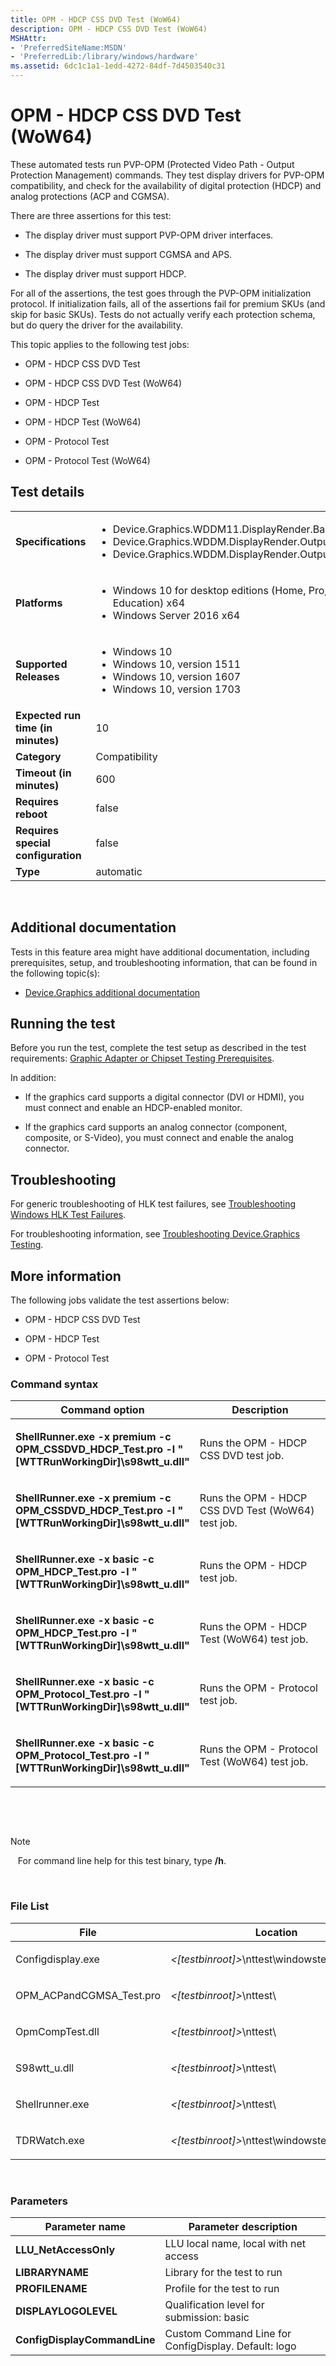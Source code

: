 ```yaml
---
title: OPM - HDCP CSS DVD Test (WoW64)
description: OPM - HDCP CSS DVD Test (WoW64)
MSHAttr:
- 'PreferredSiteName:MSDN'
- 'PreferredLib:/library/windows/hardware'
ms.assetid: 6dc1c1a1-1edd-4272-84df-7d4503540c31
---
```


# <span id="p-hlk-test.f8dba00a-4223-442d-9c93-e69cc41ccea4"></span>OPM - HDCP CSS DVD Test (WoW64)


These automated tests run PVP-OPM (Protected Video Path - Output Protection Management) commands. They test display drivers for PVP-OPM compatibility, and check for the availability of digital protection (HDCP) and analog protections (ACP and CGMSA).

There are three assertions for this test:

-   The display driver must support PVP-OPM driver interfaces.

-   The display driver must support CGMSA and APS.

-   The display driver must support HDCP.

For all of the assertions, the test goes through the PVP-OPM initialization protocol. If initialization fails, all of the assertions fail for premium SKUs (and skip for basic SKUs). Tests do not actually verify each protection schema, but do query the driver for the availability.

This topic applies to the following test jobs:

-   OPM - HDCP CSS DVD Test

-   OPM - HDCP CSS DVD Test (WoW64)

-   OPM - HDCP Test

-   OPM - HDCP Test (WoW64)

-   OPM - Protocol Test

-   OPM - Protocol Test (WoW64)

## <span id="Test_details"></span><span id="test_details"></span><span id="TEST_DETAILS"></span>Test details


<table>
<colgroup>
<col width="50%" />
<col width="50%" />
</colgroup>
<tbody>
<tr class="odd">
<td><strong>Specifications</strong></td>
<td><ul>
<li>Device.Graphics.WDDM11.DisplayRender.Base</li>
<li>Device.Graphics.WDDM.DisplayRender.OutputProtection</li>
<li>Device.Graphics.WDDM.DisplayRender.OutputProtection.Windows7</li>
</ul></td>
</tr>
<tr class="even">
<td><strong>Platforms</strong></td>
<td><ul>
<li>Windows 10 for desktop editions (Home, Pro, Enterprise, and Education) x64</li>
<li>Windows Server 2016 x64</li>
</ul></td>
</tr>
<tr class="odd">
<td><strong>Supported Releases</strong></td>
<td><ul>
<li>Windows 10</li>
<li>Windows 10, version 1511</li>
<li>Windows 10, version 1607</li>
<li>Windows 10, version 1703</li>
</ul></td>
</tr>
<tr class="even">
<td><strong>Expected run time (in minutes)</strong></td>
<td>10</td>
</tr>
<tr class="odd">
<td><strong>Category</strong></td>
<td>Compatibility</td>
</tr>
<tr class="even">
<td><strong>Timeout (in minutes)</strong></td>
<td>600</td>
</tr>
<tr class="odd">
<td><strong>Requires reboot</strong></td>
<td>false</td>
</tr>
<tr class="even">
<td><strong>Requires special configuration</strong></td>
<td>false</td>
</tr>
<tr class="odd">
<td><strong>Type</strong></td>
<td>automatic</td>
</tr>
</tbody>
</table>

 

## <span id="Additional_documentation"></span><span id="additional_documentation"></span><span id="ADDITIONAL_DOCUMENTATION"></span>Additional documentation


Tests in this feature area might have additional documentation, including prerequisites, setup, and troubleshooting information, that can be found in the following topic(s):

-   [Device.Graphics additional documentation](device-graphics-additional-documentation.md)

## <span id="Running_the_test"></span><span id="running_the_test"></span><span id="RUNNING_THE_TEST"></span>Running the test


Before you run the test, complete the test setup as described in the test requirements: [Graphic Adapter or Chipset Testing Prerequisites](graphic-adapter-or-chipset-testing-prerequisites.md).

In addition:

-   If the graphics card supports a digital connector (DVI or HDMI), you must connect and enable an HDCP-enabled monitor.

-   If the graphics card supports an analog connector (component, composite, or S-Video), you must connect and enable the analog connector.

## <span id="Troubleshooting"></span><span id="troubleshooting"></span><span id="TROUBLESHOOTING"></span>Troubleshooting


For generic troubleshooting of HLK test failures, see [Troubleshooting Windows HLK Test Failures](..\user\troubleshooting-windows-hlk-test-failures.md).

For troubleshooting information, see [Troubleshooting Device.Graphics Testing](troubleshooting-devicegraphics-testing.md).

## <span id="More_information"></span><span id="more_information"></span><span id="MORE_INFORMATION"></span>More information


The following jobs validate the test assertions below:

-   OPM - HDCP CSS DVD Test

-   OPM - HDCP Test

-   OPM - Protocol Test

### <span id="Command_syntax"></span><span id="command_syntax"></span><span id="COMMAND_SYNTAX"></span>Command syntax

<table>
<colgroup>
<col width="50%" />
<col width="50%" />
</colgroup>
<thead>
<tr class="header">
<th>Command option</th>
<th>Description</th>
</tr>
</thead>
<tbody>
<tr class="odd">
<td><p><strong>ShellRunner.exe -x premium -c OPM_CSSDVD_HDCP_Test.pro -l &quot;[WTTRunWorkingDir]\s98wtt_u.dll&quot;</strong></p></td>
<td><p>Runs the OPM - HDCP CSS DVD test job.</p></td>
</tr>
<tr class="even">
<td><p><strong>ShellRunner.exe -x premium -c OPM_CSSDVD_HDCP_Test.pro -l &quot;[WTTRunWorkingDir]\s98wtt_u.dll&quot;</strong></p></td>
<td><p>Runs the OPM - HDCP CSS DVD Test (WoW64) test job.</p></td>
</tr>
<tr class="odd">
<td><p><strong>ShellRunner.exe -x basic -c OPM_HDCP_Test.pro -l &quot;[WTTRunWorkingDir]\s98wtt_u.dll&quot;</strong></p></td>
<td><p>Runs the OPM - HDCP test job.</p></td>
</tr>
<tr class="even">
<td><p><strong>ShellRunner.exe -x basic -c OPM_HDCP_Test.pro -l &quot;[WTTRunWorkingDir]\s98wtt_u.dll&quot;</strong></p></td>
<td><p>Runs the OPM - HDCP Test (WoW64) test job.</p></td>
</tr>
<tr class="odd">
<td><p><strong>ShellRunner.exe -x basic -c OPM_Protocol_Test.pro -l &quot;[WTTRunWorkingDir]\s98wtt_u.dll&quot;</strong></p></td>
<td><p>Runs the OPM - Protocol test job.</p></td>
</tr>
<tr class="even">
<td><p><strong>ShellRunner.exe -x basic -c OPM_Protocol_Test.pro -l &quot;[WTTRunWorkingDir]\s98wtt_u.dll&quot;</strong></p></td>
<td><p>Runs the OPM - Protocol Test (WoW64) test job.</p></td>
</tr>
</tbody>
</table>

 

 

>[!NOTE]
>  
For command line help for this test binary, type **/h**.

 

### <span id="File_List"></span><span id="file_list"></span><span id="FILE_LIST"></span>File List

<table>
<colgroup>
<col width="50%" />
<col width="50%" />
</colgroup>
<thead>
<tr class="header">
<th>File</th>
<th>Location</th>
</tr>
</thead>
<tbody>
<tr class="odd">
<td><p>Configdisplay.exe</p></td>
<td><p><em>&lt;[testbinroot]&gt;</em>\nttest\windowstest\tools\</p></td>
</tr>
<tr class="even">
<td><p>OPM_ACPandCGMSA_Test.pro</p></td>
<td><p><em>&lt;[testbinroot]&gt;</em>\nttest\</p></td>
</tr>
<tr class="odd">
<td><p>OpmCompTest.dll</p></td>
<td><p><em>&lt;[testbinroot]&gt;</em>\nttest\</p></td>
</tr>
<tr class="even">
<td><p>S98wtt_u.dll</p></td>
<td><p><em>&lt;[testbinroot]&gt;</em>\nttest\</p></td>
</tr>
<tr class="odd">
<td><p>Shellrunner.exe</p></td>
<td><p><em>&lt;[testbinroot]&gt;</em>\nttest\</p></td>
</tr>
<tr class="even">
<td><p>TDRWatch.exe</p></td>
<td><p><em>&lt;[testbinroot]&gt;</em>\nttest\windowstest\graphics\</p></td>
</tr>
</tbody>
</table>

 

### <span id="Parameters"></span><span id="parameters"></span><span id="PARAMETERS"></span>Parameters

| Parameter name               | Parameter description                                |
|------------------------------|------------------------------------------------------|
| **LLU\_NetAccessOnly**       | LLU local name, local with net access                |
| **LIBRARYNAME**              | Library for the test to run                          |
| **PROFILENAME**              | Profile for the test to run                          |
| **DISPLAYLOGOLEVEL**         | Qualification level for submission: basic | premium  |
| **ConfigDisplayCommandLine** | Custom Command Line for ConfigDisplay. Default: logo |

 

 

 






